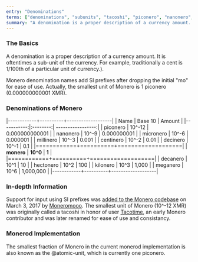 ```yaml
---
entry: "Denominations"
terms: ["denominations", "subunits", "tacoshi", "piconero", "nanonero", "micronero", "millinero", "centinero", "decinero","decanero","hectonero","kilonero","meganero","giganero"]
summary: "A denomination is a proper description of a currency amount. It is oftentimes a sub-unit of the currency. For example, traditionally a cent is 1/100th of a particular unit of currency.)"
---
```


### The Basics

A denomination is a proper description of a currency amount. It is oftentimes a sub-unit of the currency. For example, traditionally a cent is 1/100th of a particular unit of currency.).

Monero denomination names add SI prefixes after dropping the initial "mo" for ease of use. Actually, the smallest unit of Monero is 1 piconero (0.000000000001 XMR).

### Denominations of Monero

|------------+----------+-------------------|
| Name       | Base 10  | Amount            |
|-----------:|:--------:| -----------------:|
| piconero   | 10^-12   | 0.000000000001    |
| nanonero   | 10^-9    | 0.000000001       |
| micronero  | 10^-6    | 0.000001          |
| millinero  | 10^-3    | 0.001             |
| centinero  | 10^-2    | 0.01              |
| decinero   | 10^-1    | 0.1               |
|============+==========+===================|
| **monero** | **10^0** | **1**             |
|============+==========+===================|
| decanero   | 10^1     | 10                |
| hectonero  | 10^2     | 100               |
| kilonero   | 10^3     | 1,000             |
| meganero   | 10^6     | 1,000,000         |
|------------+----------+-------------------|

### In-depth Information

Support for input using SI prefixes was [added to the Monero codebase](https://github.com/monero-project/monero/pull/1826) on March 3, 2017 by [Moneromooo](https://github.com/moneromooo-monero). The smallest unit of Monero (10^-12 XMR) was originally called a tacoshi in honor of user [Tacotime](https://bitcointalk.org/index.php?action=profile;u=19270), an early Monero contributor and was later renamed for ease of use and consistancy.

### Monerod Implementation

The smallest fraction of Monero in the current monerod implementation is also known as the @atomic-unit, which is currently one piconero.
